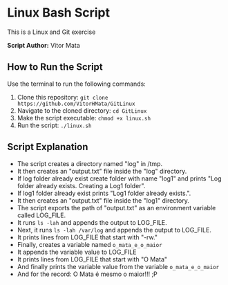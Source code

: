 # Linux Bash Script

This is a Linux and Git exercise

**Script Author:** Vitor Mata

## How to Run the Script

Use the terminal to run the following commands:
1. Clone this repository: `git clone https://github.com/VitorHMata/GitLinux`
2. Navigate to the cloned directory: `cd GitLinux`
3. Make the script executable: `chmod +x linux.sh`
4. Run the script: `./linux.sh`

## Script Explanation

- The script creates a directory named "log" in /tmp.
- It then creates an "output.txt" file inside the "log" directory.
- If log folder already exist create folder with name "log1" and prints "Log folder already exists. Creating a Log1 folder".
- If log1 folder already exist prints "Log1 folder already exists.".
- It then creates an "output.txt" file inside the "log1" directory.
- The script exports the path of "output.txt" as an environment variable called LOG_FILE.
- It runs `ls -lah` and appends the output to LOG_FILE.
- Next, it runs `ls -lah /var/log` and appends the output to LOG_FILE.
- It prints lines from LOG_FILE that start with "-rw."
- Finally, creates a variable named `o_mata_e_o_maior` 
- It appends the variable value to LOG_FILE
- It prints lines from LOG_FILE that start with "O Mata"
- And finally prints the variable value from the variable `o_mata_e_o_maior`
- And for the record: O Mata é mesmo o maior!!! ;P